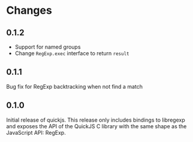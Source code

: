 # Changes

## 0.1.2

- Support for named groups
- Change `RegExp.exec` interface to return `result`

## 0.1.1

Bug fix for RegExp backtracking when not find a match

## 0.1.0

Initial release of quickjs. This release only includes bindings to libregexp and exposes the API of the QuickJS C library with the same shape as the JavaScript API: RegExp.
